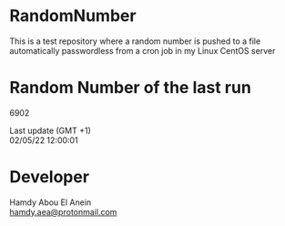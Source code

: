 # RandomNumber    
This is a test repository where a random number is pushed to a file automatically passwordless from a cron job in my Linux CentOS server    
# Random Number of the last run   
6902
      
Last update (GMT +1)    
02/05/22 12:00:01
# Developer    
Hamdy Abou El Anein   
hamdy.aea@protonmail.com
